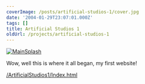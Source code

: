 ```yaml
---
coverImage: /posts/artificial-studios-1/cover.jpg
date: '2004-01-29T23:07:01.000Z'
tags: []
title: Artificial Studios 1
oldUrl: /projects/artificial-studios-1
---
```


[![](/wp-content/uploads/2011/10/MainSplash.gif "MainSplash")](/wp-content/uploads/2011/10/MainSplash.gif)

Wow, well this is where it all began, my first website!

[/ArtificialStudios1/Index.html](/ArtificialStudios1/Index.html)
